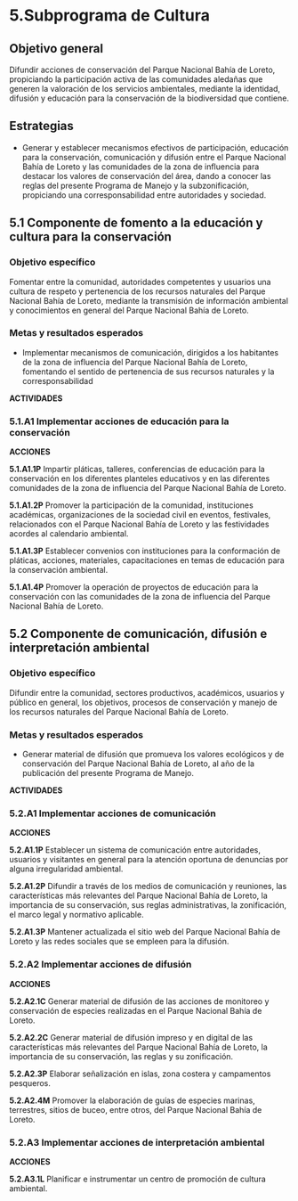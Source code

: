 # 5.Subprograma de Cultura

## **Objetivo general**

Difundir acciones de conservación del Parque Nacional Bahía de Loreto, propiciando la participación activa de las comunidades aledañas que generen la valoración de los servicios ambientales, mediante la identidad, difusión y educación para la conservación de la biodiversidad que contiene.

## **Estrategias**

* Generar y establecer mecanismos efectivos de participación, educación para la conservación, comunicación y difusión entre el Parque Nacional Bahía de Loreto y las comunidades de la zona de influencia para destacar los valores de conservación del área, dando a conocer las reglas del presente Programa de Manejo y la subzonificación, propiciando una corresponsabilidad entre autoridades y sociedad.

## 5.1 Componente de fomento a la educación y cultura para la conservación

### **Objetivo específico**

Fomentar entre la comunidad, autoridades competentes y usuarios una cultura de respeto y pertenencia de los recursos naturales del Parque Nacional Bahía de Loreto, mediante la transmisión de información ambiental y conocimientos en general del Parque Nacional Bahía de Loreto.

### **Metas y resultados esperados**

* Implementar mecanismos de comunicación, dirigidos a los habitantes de la zona de influencia del Parque Nacional Bahía de Loreto, fomentando el sentido de pertenencia de sus recursos naturales y la corresponsabilidad

**ACTIVIDADES**

### **5.1.A1** Implementar acciones de educación para la conservación

**ACCIONES**

**5.1.A1.1P** Impartir pláticas, talleres, conferencias de educación para la conservación en los diferentes planteles educativos y en las diferentes comunidades de la zona de influencia del Parque Nacional Bahía de Loreto.

**5.1.A1.2P** Promover la participación de la comunidad, instituciones académicas, organizaciones de la sociedad civil en eventos, festivales, relacionados con el Parque Nacional Bahía de Loreto y las festividades acordes al calendario ambiental.

**5.1.A1.3P** Establecer convenios con instituciones para la conformación de pláticas, acciones, materiales, capacitaciones en temas de educación para la conservación ambiental.

**5.1.A1.4P** Promover la operación de proyectos de educación para la conservación con las comunidades de la zona de influencia del Parque Nacional Bahía de Loreto.

## 5.2 Componente de comunicación, difusión e interpretación ambiental

### **Objetivo específico**

Difundir entre la comunidad, sectores productivos, académicos, usuarios y público en general, los objetivos, procesos de conservación y manejo de los recursos naturales del Parque Nacional Bahía de Loreto.

### **Metas y resultados esperados**

* Generar material de difusión que promueva los valores ecológicos y de conservación del Parque Nacional Bahía de Loreto, al año de la publicación del presente Programa de Manejo.

**ACTIVIDADES**

### **5.2.A1** Implementar acciones de comunicación

**ACCIONES**

**5.2.A1.1P** Establecer un sistema de comunicación entre autoridades, usuarios y visitantes en general para la atención oportuna de denuncias por alguna irregularidad ambiental.

**5.2.A1.2P** Difundir a través de los medios de comunicación y reuniones, las características más relevantes del Parque Nacional Bahía de Loreto, la importancia de su conservación, sus reglas administrativas, la zonificación, el marco legal y normativo aplicable.

**5.2.A1.3P** Mantener actualizada el sitio web del Parque Nacional Bahía de Loreto y las redes sociales que se empleen para la difusión.

### **5.2.A2** Implementar acciones de difusión

**ACCIONES**

**5.2.A2.1C** Generar material de difusión de las acciones de monitoreo y conservación de especies realizadas en el Parque Nacional Bahía de Loreto.

**5.2.A2.2C** Generar material de difusión impreso y en digital de las características más relevantes del Parque Nacional Bahía de Loreto, la importancia de su conservación, las reglas y su zonificación.

**5.2.A2.3P** Elaborar señalización en islas, zona costera y campamentos pesqueros.

**5.2.A2.4M** Promover la elaboración de guías de especies marinas, terrestres, sitios de buceo, entre otros, del Parque Nacional Bahía de Loreto.

### **5.2.A3** Implementar acciones de interpretación ambiental

**ACCIONES**

**5.2.A3.1L** Planificar e instrumentar un centro de promoción de cultura ambiental.

